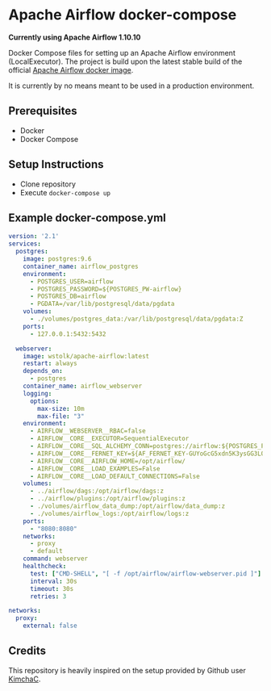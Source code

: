 # Apache Airflow docker-compose

**Currently using Apache Airflow 1.10.10**

Docker Compose files for setting up an Apache Airflow environment (LocalExecutor). 
The project is build upon the latest stable build of the 
official [Apache Airflow docker image](https://hub.docker.com/r/apache/airflow).

It is currently by no means meant to be used in a production environment.

## Prerequisites

* Docker
* Docker Compose

## Setup Instructions

* Clone repository
* Execute `docker-compose up`

## Example docker-compose.yml

```yaml
version: '2.1'
services:
  postgres:
    image: postgres:9.6
    container_name: airflow_postgres
    environment:
      - POSTGRES_USER=airflow
      - POSTGRES_PASSWORD=${POSTGRES_PW-airflow}
      - POSTGRES_DB=airflow
      - PGDATA=/var/lib/postgresql/data/pgdata
    volumes:
      - ./volumes/postgres_data:/var/lib/postgresql/data/pgdata:Z
    ports:
      - 127.0.0.1:5432:5432

  webserver:
    image: wstolk/apache-airflow:latest
    restart: always
    depends_on:
      - postgres
    container_name: airflow_webserver
    logging:
      options:
        max-size: 10m
        max-file: "3"
    environment:
      - AIRFLOW__WEBSERVER__RBAC=false
      - AIRFLOW__CORE__EXECUTOR=SequentialExecutor
      - AIRFLOW__CORE__SQL_ALCHEMY_CONN=postgres://airflow:${POSTGRES_PW-airflow}@postgres:5432/airflow
      - AIRFLOW__CORE__FERNET_KEY=${AF_FERNET_KEY-GUYoGcG5xdn5K3ysGG3LQzOt3cc0UBOEibEPxugDwas=}
      - AIRFLOW__CORE__AIRFLOW_HOME=/opt/airflow/
      - AIRFLOW__CORE__LOAD_EXAMPLES=False
      - AIRFLOW__CORE__LOAD_DEFAULT_CONNECTIONS=False
    volumes:
      - ../airflow/dags:/opt/airflow/dags:z
      - ../airflow/plugins:/opt/airflow/plugins:z
      - ./volumes/airflow_data_dump:/opt/airflow/data_dump:z
      - ./volumes/airflow_logs:/opt/airflow/logs:z
    ports:
      - "8080:8080"
    networks:
      - proxy
      - default
    command: webserver
    healthcheck:
      test: ["CMD-SHELL", "[ -f /opt/airflow/airflow-webserver.pid ]"]
      interval: 30s
      timeout: 30s
      retries: 3

networks:
  proxy:
    external: false
```

## Credits

This repository is heavily inspired on the setup provided by 
Github user [KimchaC](https://github.com/puckel/docker-airflow/issues/536#issuecomment-626333283).